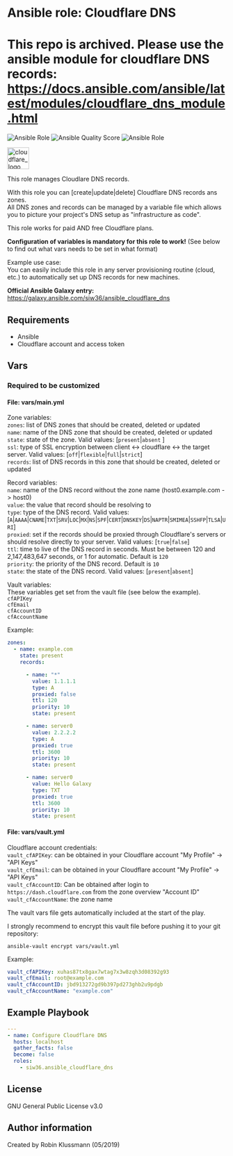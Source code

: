 # Ansible role: Cloudflare DNS  


# This repo is archived. Please use the ansible module for cloudflare DNS records: https://docs.ansible.com/ansible/latest/modules/cloudflare_dns_module.html

![Ansible Role](https://img.shields.io/ansible/role/40608.svg?color=blue) ![Ansible Quality Score](https://img.shields.io/ansible/quality/40608.svg?color=blue) ![Ansible Role](https://img.shields.io/ansible/role/d/40608.svg?color=blue)

<img src="https://www.cloudflare.com/img/logo-cloudflare-dark.svg" alt="cloudflare_logo" height="50"/>

This role manages Cloudlare DNS records.  

With this role you can [create|update|delete] Cloudflare DNS records ans zones.  
All DNS zones and records can be managed by a variable file which allows you to picture your project's DNS setup as "infrastructure as code".  

This role works for paid AND free Cloudflare plans.  

__Configuration of variables is mandatory for this role to work!__ (See below to find out what vars needs to be set in what format)  

Example use case:  
You can easily include this role in any server provisioning routine (cloud, etc.) to automatically set up DNS records for new machines.  

__Official Ansible Galaxy entry:__ https://galaxy.ansible.com/siw36/ansible_cloudflare_dns

## Requirements
- Ansible
- Cloudflare account and access token

## Vars
### Required to be customized  
#### File: __vars/main.yml__  

Zone variables:  
`zones`: list of DNS zones that should be created, deleted or updated  
`name`: name of the DNS zone that should be created, deleted or updated  
`state`: state of the zone. Valid values: [`present`|`absent` ]  
`ssl`: type of SSL encryption between client <-> cloudflare <-> the target server. Valid values: [`off`|`flexible`|`full`|`strict`]  
`records`: list of DNS records in this zone that should be created, deleted or updated  

Record variables:  
`name`: name of the DNS record without the zone name (host0.example.com -> host0)  
`value`: the value that record should be resolving to  
`type`: type of the DNS record. Valid values: [`A`|`AAAA`|`CNAME`|`TXT`|`SRV`|`LOC`|`MX`|`NS`|`SPF`|`CERT`|`DNSKEY`|`DS`|`NAPTR`|`SMIMEA`|`SSHFP`|`TLSA`|`URI`]  
`proxied`: set if the records should be proxied through Cloudflare's servers or should resolve directly to your server. Valid values: [`true`|`false`]  
`ttl`: time to live of the DNS record in seconds. Must be between 120 and 2,147,483,647 seconds, or 1 for automatic. Default is `120`  
`priority`: the priority of the DNS record. Default is `10`  
`state`: the state of the DNS record. Valid values: [`present`|`absent`]  

Vault variables:  
These variables get set from the vault file (see below the example).  
`cfAPIKey`  
`cfEmail`  
`cfAccountID`  
`cfAccountName`  

Example:  
```yaml
zones:
  - name: example.com
    state: present
    records:

      - name: "*"
        value: 1.1.1.1
        type: A
        proxied: false
        ttl: 120
        priority: 10
        state: present

      - name: server0
        value: 2.2.2.2
        type: A
        proxied: true
        ttl: 3600
        priority: 10
        state: present

      - name: server0
        value: Hello Galaxy
        type: TXT
        proxied: true
        ttl: 3600
        priority: 10
        state: present
```

#### File: __vars/vault.yml__  

Cloudflare account credentials:  
`vault_cfAPIKey`: can be obtained in your Cloudflare account "My Profile" -> "API Keys"  
`vault_cfEmail`: can be obtained in your Cloudflare account "My Profile" -> "API Keys"  
`vault_cfAccountID`: Can be obtained after login to `https://dash.cloudflare.com` from the zone overview "Account ID"  
`vault_cfAccountName`: the zone name

The vault vars file gets automatically included at the start of the play.  

I strongly recommend to encrypt this vault file before pushing it to your git repository:  
```shell
ansible-vault encrypt vars/vault.yml
```

Example:  

```yaml
vault_cfAPIKey: xuhas87tx8gax7wtag7x3w8zqh3d08392g93
vault_cfEmail: root@example.com
vault_cfAccountID: jbd913272gd9b397pd273ghb2u9pdgb
vault_cfAccountName: "example.com"
```

## Example Playbook  
```yaml
---
- name: Configure Cloudflare DNS
  hosts: localhost
  gather_facts: false
  become: false
  roles:
    - siw36.ansible_cloudflare_dns
```

## License
GNU General Public License v3.0  

## Author information
Created by Robin Klussmann (05/2019)
